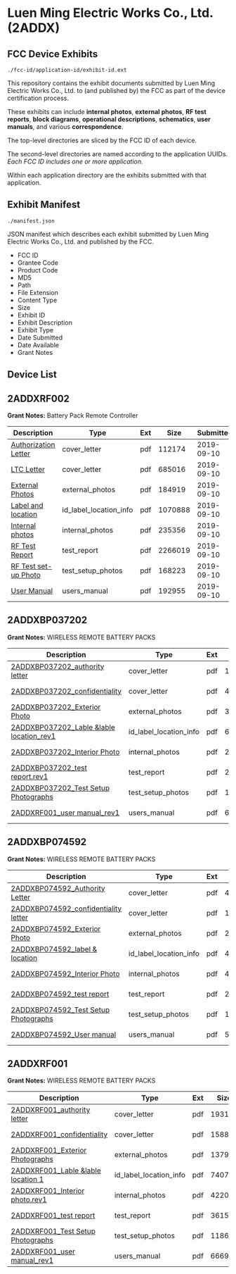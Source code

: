 # Luen Ming Electric Works Co., Ltd. (2ADDX)
## FCC Device Exhibits

```
./fcc-id/application-id/exhibit-id.ext
```

This repository contains the exhibit documents submitted by Luen Ming Electric Works Co., Ltd. to (and published by) the FCC as part of the device certification process.

These exhibits can include **internal photos**, **external photos**, **RF test reports**, **block diagrams**, **operational descriptions**, **schematics**, **user manuals**, and various **correspondence**.

The top-level directories are sliced by the FCC ID of each device.

The second-level directories are named according to the application UUIDs. *Each FCC ID includes one or more application.*

Within each application directory are the exhibits submitted with that application. 

## Exhibit Manifest

```
./manifest.json
```

JSON manifest which describes each exhibit submitted by Luen Ming Electric Works Co., Ltd. and published by the FCC.

- FCC ID
- Grantee Code
- Product Code
- MD5
- Path
- File Extension
- Content Type
- Size
- Exhibit ID
- Exhibit Description
- Exhibit Type
- Date Submitted
- Date Available
- Grant Notes

## Device List
## 2ADDXRF002
**Grant Notes:** Battery Pack Remote Controller

| Description | Type | Ext | Size | Submitted | Available |
| ----------- | ---- | --- | ---- | --------- | --------- |
| [Authorization Letter](2ADDXRF002/bb1fc3b7ab3d1f671cb64d550ca30aa6/4437581.pdf) | cover_letter | pdf | 112174 | 2019-09-10 | 2019-09-10 |
| [LTC Letter](2ADDXRF002/bb1fc3b7ab3d1f671cb64d550ca30aa6/4437582.pdf) | cover_letter | pdf | 685016 | 2019-09-10 | 2019-09-10 |
| [External Photos](2ADDXRF002/bb1fc3b7ab3d1f671cb64d550ca30aa6/4437583.pdf) | external_photos | pdf | 184919 | 2019-09-10 | 2019-09-10 |
| [Label and location](2ADDXRF002/bb1fc3b7ab3d1f671cb64d550ca30aa6/4437584.pdf) | id_label_location_info | pdf | 1070888 | 2019-09-10 | 2019-09-10 |
| [Internal photos](2ADDXRF002/bb1fc3b7ab3d1f671cb64d550ca30aa6/4437585.pdf) | internal_photos | pdf | 235356 | 2019-09-10 | 2019-09-10 |
| [RF Test Report](2ADDXRF002/bb1fc3b7ab3d1f671cb64d550ca30aa6/4437588.pdf) | test_report | pdf | 2266019 | 2019-09-10 | 2019-09-10 |
| [RF Test set-up Photo](2ADDXRF002/bb1fc3b7ab3d1f671cb64d550ca30aa6/4437589.pdf) | test_setup_photos | pdf | 168223 | 2019-09-10 | 2019-09-10 |
| [User Manual](2ADDXRF002/bb1fc3b7ab3d1f671cb64d550ca30aa6/4437590.pdf) | users_manual | pdf | 192955 | 2019-09-10 | 2019-09-10 |
## 2ADDXBP037202
**Grant Notes:** WIRELESS REMOTE BATTERY PACKS

| Description | Type | Ext | Size | Submitted | Available |
| ----------- | ---- | --- | ---- | --------- | --------- |
| [2ADDXBP037202_authority letter](2ADDXBP037202/57b5f317c04058a83f19edb2f30adbff/2429073.pdf) | cover_letter | pdf | 19319 | 2014-10-28 | 2014-10-30 |
| [2ADDXBP037202_confidentiality](2ADDXBP037202/57b5f317c04058a83f19edb2f30adbff/2429084.pdf) | cover_letter | pdf | 49352 | 2014-10-28 | 2014-10-30 |
| [2ADDXBP037202_Exterior Photo](2ADDXBP037202/57b5f317c04058a83f19edb2f30adbff/2429086.pdf) | external_photos | pdf | 366942 | 2014-10-28 | 2014-10-30 |
| [2ADDXBP037202_Lable &lable location_rev1](2ADDXBP037202/57b5f317c04058a83f19edb2f30adbff/2429088.pdf) | id_label_location_info | pdf | 670932 | 2014-10-28 | 2014-10-30 |
| [2ADDXBP037202_Interior Photo](2ADDXBP037202/57b5f317c04058a83f19edb2f30adbff/2429087.pdf) | internal_photos | pdf | 255769 | 2014-10-28 | 2014-10-30 |
| [2ADDXBP037202_test report.rev1](2ADDXBP037202/57b5f317c04058a83f19edb2f30adbff/2429091.pdf) | test_report | pdf | 228729 | 2014-10-28 | 2014-10-30 |
| [2ADDXBP037202_Test Setup Photographs](2ADDXBP037202/57b5f317c04058a83f19edb2f30adbff/2429092.pdf) | test_setup_photos | pdf | 114368 | 2014-10-28 | 2014-10-30 |
| [2ADDXRF001_user manual_rev1](2ADDXBP037202/57b5f317c04058a83f19edb2f30adbff/2429082.pdf) | users_manual | pdf | 66698 | 2014-10-28 | 2014-10-30 |
## 2ADDXBP074592
**Grant Notes:** WIRELESS REMOTE BATTERY PACKS

| Description | Type | Ext | Size | Submitted | Available |
| ----------- | ---- | --- | ---- | --------- | --------- |
| [2ADDXBP074592_Authority Letter](2ADDXBP074592/d82137e16541ab742768959bcb71a1df/2466248.pdf) | cover_letter | pdf | 49358 | 2014-12-08 | 2014-12-11 |
| [2ADDXBP074592_confidentiality letter](2ADDXBP074592/d82137e16541ab742768959bcb71a1df/2466249.pdf) | cover_letter | pdf | 17206 | 2014-12-08 | 2014-12-11 |
| [2ADDXBP074592_Exterior Photo](2ADDXBP074592/d82137e16541ab742768959bcb71a1df/2466250.pdf) | external_photos | pdf | 236134 | 2014-12-08 | 2014-12-11 |
| [2ADDXBP074592_label & location](2ADDXBP074592/d82137e16541ab742768959bcb71a1df/2466256.pdf) | id_label_location_info | pdf | 495628 | 2014-12-08 | 2014-12-11 |
| [2ADDXBP074592_Interior Photo](2ADDXBP074592/d82137e16541ab742768959bcb71a1df/2466251.pdf) | internal_photos | pdf | 421674 | 2014-12-08 | 2014-12-11 |
| [2ADDXBP074592_test report](2ADDXBP074592/d82137e16541ab742768959bcb71a1df/2466259.pdf) | test_report | pdf | 228626 | 2014-12-08 | 2014-12-11 |
| [2ADDXBP074592_Test Setup Photographs](2ADDXBP074592/d82137e16541ab742768959bcb71a1df/2466260.pdf) | test_setup_photos | pdf | 125200 | 2014-12-08 | 2014-12-11 |
| [2ADDXBP074592_User manual](2ADDXBP074592/d82137e16541ab742768959bcb71a1df/2466261.pdf) | users_manual | pdf | 590341 | 2014-12-08 | 2014-12-11 |
## 2ADDXRF001
**Grant Notes:** WIRELESS REMOTE BATTERY PACKS

| Description | Type | Ext | Size | Submitted | Available |
| ----------- | ---- | --- | ---- | --------- | --------- |
| [2ADDXRF001_authority letter](2ADDXRF001/8c20784f7e09784c004b51190e0aeda5/2429073.pdf) | cover_letter | pdf | 19319 | 2014-10-28 | 2014-10-30 |
| [2ADDXRF001_confidentiality](2ADDXRF001/8c20784f7e09784c004b51190e0aeda5/2429074.pdf) | cover_letter | pdf | 15885 | 2014-10-28 | 2014-10-30 |
| [2ADDXRF001_Exterior Photographs](2ADDXRF001/8c20784f7e09784c004b51190e0aeda5/2429075.pdf) | external_photos | pdf | 137932 | 2014-10-28 | 2014-10-30 |
| [2ADDXRF001_Lable &lable location 1](2ADDXRF001/8c20784f7e09784c004b51190e0aeda5/2429077.pdf) | id_label_location_info | pdf | 74074 | 2014-10-28 | 2014-10-30 |
| [2ADDXRF001_Interior photo.rev1](2ADDXRF001/8c20784f7e09784c004b51190e0aeda5/2429076.pdf) | internal_photos | pdf | 422083 | 2014-10-28 | 2014-10-30 |
| [2ADDXRF001_test report](2ADDXRF001/8c20784f7e09784c004b51190e0aeda5/2429080.pdf) | test_report | pdf | 361549 | 2014-10-28 | 2014-10-30 |
| [2ADDXRF001_Test Setup Photographs](2ADDXRF001/8c20784f7e09784c004b51190e0aeda5/2429081.pdf) | test_setup_photos | pdf | 118611 | 2014-10-28 | 2014-10-30 |
| [2ADDXRF001_user manual_rev1](2ADDXRF001/8c20784f7e09784c004b51190e0aeda5/2429082.pdf) | users_manual | pdf | 66698 | 2014-10-28 | 2014-10-30 |
